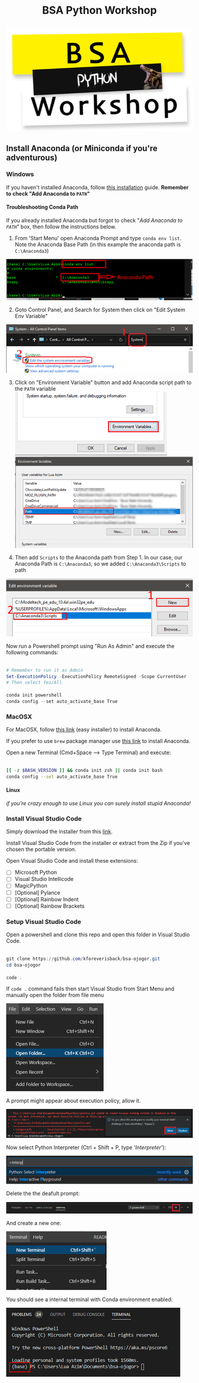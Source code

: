 # <p style="text-align: center;">BSA Python Workshop</p>

<p align="center"> <img src="images/PythonWorkshop.png" class="center"></p>

## Install Anaconda (or Miniconda if you're adventurous)

### Windows

If you haven't installed Anaconda, follow [this installation](https://www.datacamp.com/community/tutorials/installing-anaconda-windows) guide.
**Remember to check "Add Anaconda to `PATH`"**

#### Troubleshooting Conda Path

If you already installed Anaconda but forgot to check "*Add Anaconda to `PATH`*" box, then follow the instructions below.

1. From 'Start Menu' open Anaconda Prompt and type `conda env list`. Note the Anaconda Base Path (in this example the anaconda path is `C:\Anaconda3`)

![conda-path](images/conda-path.png)

2. Goto Control Panel, and Search for System then click on "Edit System Env Variable"

![env-1](images/env-1.png)

3. Click on "Environment Variable" button and add Anaconda script path to the `PATH` variable
![env-2](images/env-2.png)
![env-3](images/env-3.png)

4. Then add `Scripts` to the Anaconda path from Step 1. In our case, our Anaconda Path is `C:\Anaconda3`, so we added `C:\Anaconda3\Scripts` to path

![env-4](images/env-4.png)

Now run a Powershell prompt using "Run As Admin" and execute the following commands:

```powershell

# Remember to run it as Admin
Set-ExecutionPolicy -ExecutionPolicy RemoteSigned -Scope CurrentUser
# Then select Yes/All

conda init powershell
conda config --set auto_activate_base True

```

### MacOSX

For MacOSX, follow [this link](https://docs.anaconda.com/anaconda/install/mac-os/) (easy installer) to install Anaconda.

If you prefer to use `brew` package manager use [this link](https://medium.com/ayuth/install-anaconda-on-macos-with-homebrew-c94437d63a37) to install Anaconda.

Open a new Terminal (Cmd+Space --> Type Terminal) and execute:

```bash

[[ -z $BASH_VERSION ]] && conda init zsh || conda init bash
conda config --set auto_activate_base True

```

#### Linux

*if you're crazy enough to use Linux you can surely install stupid Anaconda!*

### Install Visual Studio Code

Simply download the installer from this [link](https://code.visualstudio.com/download).

Install Visual Studio Code from the installer or extract from the Zip if you've chosen the portable version.

Open Visual Studio Code and install these extensions:

- [ ] Microsoft Python
- [ ] Visual Studio Intellicode
- [ ] MagicPython
- [ ] [Optional] Pylance
- [ ] [Optional] Rainbow Indent
- [ ] [Optional] Rainbow Brackets

### Setup Visual Studio Code

Open a powershell and clone this repo and open this folder in Visual Studio Code.

```powershell

git clone https://github.com/kforeverisback/bsa-ojogor.git
cd bsa-ojogor

code .

```

If `code .` command fails then start Visual Studio from Start Menu and manually open the folder from file menu

![Open-Folder](images/open-folder.png)

A prompt might appear about execution policy, allow it.

![pwrshell-allow](images/pwrshell-allow.png)

Now select Python Interpreter (Ctrl + Shift + P, type '*Interpreter*'):

![py-interpret](images/py-interpreter.png)

Delete the the deafult prompt:

![vscode-term-delete](images/delete-vscode-default.png)

And create a new one:

![new-term](images/new-term.png)

You should see a internal terminal with Conda environment enabled:

![term-conda](images/term-conda.png)
